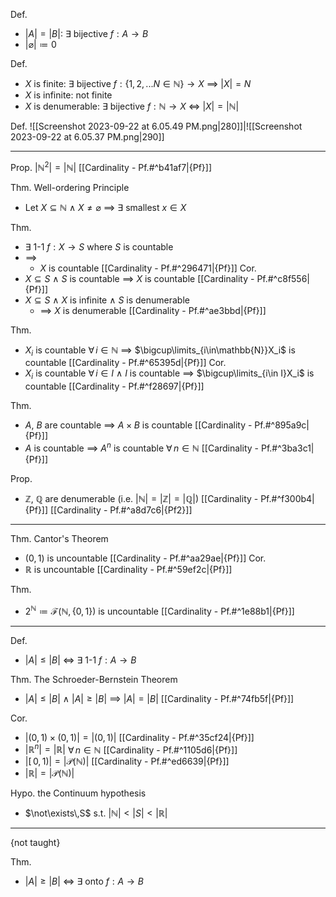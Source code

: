 
Def. 
- $|A| = |B|$:  $\exists$ bijective $f:A\to B$
- $|\varnothing|\coloneqq0$

Def.
- $X$ is finite:       $\exists$ bijective $f:\{1,2,...N\in\mathbb{N}\} \to X$
                      $\implies$ $|X|=N$
- $X$ is infinite:     not finite
- $X$ is denumerable:  $\exists$ bijective $f:\mathbb{N} \to X$
					  $\iff$ $|X|=|\mathbb{N}|$

Def.
![[Screenshot 2023-09-22 at 6.05.49 PM.png|280]]|![[Screenshot 2023-09-22 at 6.05.37 PM.png|290]]

---

Prop.  $|\mathbb{N}^2|=|\mathbb{N}|$  [[Cardinality - Pf.#^b41af7|{Pf}]]

Thm.  Well-ordering Principle
- Let $X\subseteq\mathbb{N}$ $\land$ $X\neq\varnothing$ $\implies$ $\exists$ smallest $x\in X$

Thm.
- $\exists$ 1-1 $f:X\to S$  where  $S$ is countable
- $\implies$
	- $X$ is countable  [[Cardinality - Pf.#^296471|{Pf}]]
Cor. 
- $X\subseteq S$ $\land$ $S$ is countable $\implies$ $X$ is countable  [[Cardinality - Pf.#^c8f556|{Pf}]]
- $X\subseteq S$ $\land$ $X$ is infinite $\land$ $S$ is denumerable
	- $\implies$ $X$ is denumerable  [[Cardinality - Pf.#^ae3bbd|{Pf}]]

Thm.
- $X_i$ is countable $\forall\,i\in\mathbb{N}$  $\implies$ $\bigcup\limits_{i\in\mathbb{N}}X_i$ is countable [[Cardinality - Pf.#^65395d|{Pf}]]
Cor.
- $X_i$ is countable $\forall\,i\in I$  $\land$  $I$ is countable $\implies$ $\bigcup\limits_{i\in I}X_i$ is countable [[Cardinality - Pf.#^f28697|{Pf}]]

Thm.
- $A$, $B$ are countable $\implies$ $A\times B$ is countable  [[Cardinality - Pf.#^895a9c|{Pf}]]
- $A$ is countable $\implies$ $A^n$ is countable $\forall\,n\in\mathbb{N}$  [[Cardinality - Pf.#^3ba3c1|{Pf}]]

Prop. 
- $\mathbb{Z}$, $\mathbb{Q}$ are denumerable (i.e. $|\mathbb{N}|=|\mathbb{Z}|=|\mathbb{Q}|$)  [[Cardinality - Pf.#^f300b4|{Pf}]] [[Cardinality - Pf.#^a8d7c6|{Pf2}]]

---

Thm. Cantor's Theorem
- $(0,\,1)$ is uncountable  [[Cardinality - Pf.#^aa29ae|{Pf}]]
Cor.
- $\mathbb{R}$ is uncountable  [[Cardinality - Pf.#^59ef2c|{Pf}]]

Thm.
- $2^{\mathbb{N}}\coloneqq\mathcal{F}(\mathbb{N},\,\{0,\,1\})$ is uncountable  [[Cardinality - Pf.#^1e88b1|{Pf}]]

---

Def.
- $|A|\leq|B|$ $\iff$ $\exists$ 1-1 $f:A\to B$

Thm.  The Schroeder-Bernstein Theorem
- $|A|\leq|B|$ $\land$ $|A|\geq|B|$ $\implies$ $|A|=|B|$  [[Cardinality - Pf.#^74fb5f|{Pf}]]

Cor.
- $|(0,\,1)\times(0,\,1)|=|(0,\,1)|$  [[Cardinality - Pf.#^35cf24|{Pf}]]
- $|\mathbb{R}^n|=|\mathbb{R}|$  $\forall\,n\in\mathbb{N}$  [[Cardinality - Pf.#^1105d6|{Pf}]]
- $|[\,0,\,1)|=|\mathcal{P}(\mathbb{N})|$  [[Cardinality - Pf.#^ed6639|{Pf}]]
- $|\mathbb{R}|=|\mathcal{P}(\mathbb{N})|$

Hypo. the Continuum hypothesis
- $\not\exists\,S$  s.t.  $|\mathbb{N}|<|S|<|\mathbb{R}|$

---

{not taught}

Thm.
- $|A|\geq|B|$ $\iff$ $\exists$ onto $f:A\to B$